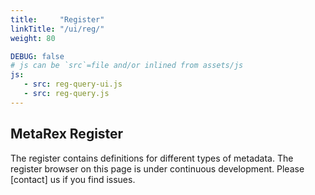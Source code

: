 ```yaml
---
title:     "Register"
linkTitle: "/ui/reg/"
weight: 80

DEBUG: false
# js can be `src`=file and/or inlined from assets/js
js:
   - src: reg-query-ui.js
   - src: reg-query.js
---
```

## MetaRex Register

The register contains definitions for different types of metadata. The register
browser on this page is under continuous development. Please [contact] us if you
find issues.

<div id="mrx-reg-ui"></div>

